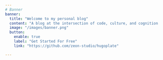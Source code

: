 ```yaml
---
# Banner
banner:
  title: "Welcome to my personal blog"
  content: "A blog at the intersection of code, culture, and cognition. Here, computer science isn’t just logic—it’s literature. Machine learning becomes myth. Algorithms speak in metaphors. From Turing to transformers, recursion to regret, each post explores the deeper story behind the system. Welcome to the thinking side of technology."
  image: "/images/banner.png"
  button:
    enable: true
    label: "Get Started For Free"
    link: "https://github.com/zeon-studio/hugoplate"

---
```

